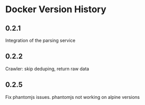 # Docker Version History

## 0.2.1

Integration of the parsing service

## 0.2.2

Crawler: skip deduping, return raw data

## 0.2.5

Fix phantomjs issues. phantomjs not working on alpine versions

